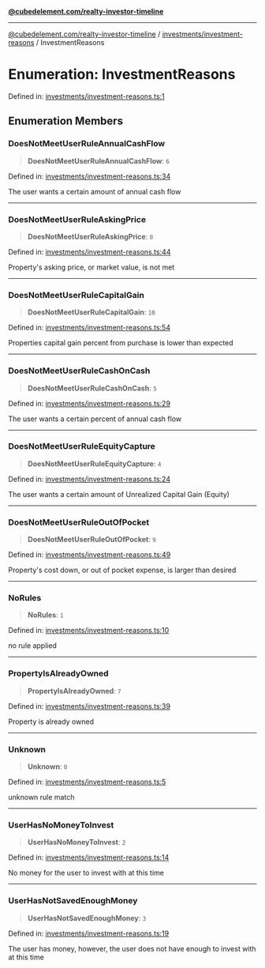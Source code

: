 [**@cubedelement.com/realty-investor-timeline**](../../../index.md)

---

[@cubedelement.com/realty-investor-timeline](../../../modules.md) / [investments/investment-reasons](../index.md) / InvestmentReasons

# Enumeration: InvestmentReasons

Defined in: [investments/investment-reasons.ts:1](https://github.com/kvernon/realty-investor-timeline/blob/806c805529d356deb12c125749ddea89a26850dd/src/investments/investment-reasons.ts#L1)

## Enumeration Members

### DoesNotMeetUserRuleAnnualCashFlow

> **DoesNotMeetUserRuleAnnualCashFlow**: `6`

Defined in: [investments/investment-reasons.ts:34](https://github.com/kvernon/realty-investor-timeline/blob/806c805529d356deb12c125749ddea89a26850dd/src/investments/investment-reasons.ts#L34)

The user wants a certain amount of annual cash flow

---

### DoesNotMeetUserRuleAskingPrice

> **DoesNotMeetUserRuleAskingPrice**: `8`

Defined in: [investments/investment-reasons.ts:44](https://github.com/kvernon/realty-investor-timeline/blob/806c805529d356deb12c125749ddea89a26850dd/src/investments/investment-reasons.ts#L44)

Property's asking price, or market value, is not met

---

### DoesNotMeetUserRuleCapitalGain

> **DoesNotMeetUserRuleCapitalGain**: `10`

Defined in: [investments/investment-reasons.ts:54](https://github.com/kvernon/realty-investor-timeline/blob/806c805529d356deb12c125749ddea89a26850dd/src/investments/investment-reasons.ts#L54)

Properties capital gain percent from purchase is lower than expected

---

### DoesNotMeetUserRuleCashOnCash

> **DoesNotMeetUserRuleCashOnCash**: `5`

Defined in: [investments/investment-reasons.ts:29](https://github.com/kvernon/realty-investor-timeline/blob/806c805529d356deb12c125749ddea89a26850dd/src/investments/investment-reasons.ts#L29)

The user wants a certain percent of annual cash flow

---

### DoesNotMeetUserRuleEquityCapture

> **DoesNotMeetUserRuleEquityCapture**: `4`

Defined in: [investments/investment-reasons.ts:24](https://github.com/kvernon/realty-investor-timeline/blob/806c805529d356deb12c125749ddea89a26850dd/src/investments/investment-reasons.ts#L24)

The user wants a certain amount of Unrealized Capital Gain (Equity)

---

### DoesNotMeetUserRuleOutOfPocket

> **DoesNotMeetUserRuleOutOfPocket**: `9`

Defined in: [investments/investment-reasons.ts:49](https://github.com/kvernon/realty-investor-timeline/blob/806c805529d356deb12c125749ddea89a26850dd/src/investments/investment-reasons.ts#L49)

Property's cost down, or out of pocket expense, is larger than desired

---

### NoRules

> **NoRules**: `1`

Defined in: [investments/investment-reasons.ts:10](https://github.com/kvernon/realty-investor-timeline/blob/806c805529d356deb12c125749ddea89a26850dd/src/investments/investment-reasons.ts#L10)

no rule applied

---

### PropertyIsAlreadyOwned

> **PropertyIsAlreadyOwned**: `7`

Defined in: [investments/investment-reasons.ts:39](https://github.com/kvernon/realty-investor-timeline/blob/806c805529d356deb12c125749ddea89a26850dd/src/investments/investment-reasons.ts#L39)

Property is already owned

---

### Unknown

> **Unknown**: `0`

Defined in: [investments/investment-reasons.ts:5](https://github.com/kvernon/realty-investor-timeline/blob/806c805529d356deb12c125749ddea89a26850dd/src/investments/investment-reasons.ts#L5)

unknown rule match

---

### UserHasNoMoneyToInvest

> **UserHasNoMoneyToInvest**: `2`

Defined in: [investments/investment-reasons.ts:14](https://github.com/kvernon/realty-investor-timeline/blob/806c805529d356deb12c125749ddea89a26850dd/src/investments/investment-reasons.ts#L14)

No money for the user to invest with at this time

---

### UserHasNotSavedEnoughMoney

> **UserHasNotSavedEnoughMoney**: `3`

Defined in: [investments/investment-reasons.ts:19](https://github.com/kvernon/realty-investor-timeline/blob/806c805529d356deb12c125749ddea89a26850dd/src/investments/investment-reasons.ts#L19)

The user has money, however, the user does not have enough to invest with at this time
